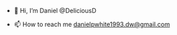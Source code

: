 - 👋 Hi, I’m Daniel @DeliciousD
<!-- - 💞️ I’m looking to collaborate on nothing for now! -->
- 📫 How to reach me danielpwhite1993.dw@gmail.com
